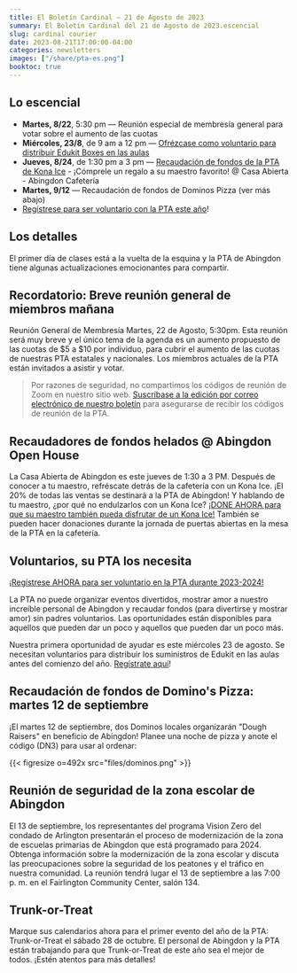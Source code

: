 ```yaml
---
title: El Boletín Cardinal — 21 de Agosto de 2023
summary: El Boletín Cardinal del 21 de Agosto de 2023.escencial
slug: cardinal courier
date: 2023-08-21T17:00:00-04:00
categories: newsletters
images: ["/share/pta-es.png"]
booktoc: true
---
```


## Lo escencial

- **Martes, 8/22**, 5:30 pm — Reunión especial de membresía general para votar sobre el aumento de las cuotas
- **Miércoles, 23/8**, de 9 am a 12 pm — [Ofrézcase como voluntario para distribuir Edukit Boxes en las aulas](https://www.signupgenius.com/go/20F084EA5A622A6FF2-abingdon1)
- **Jueves, 8/24**, de 1:30 pm a 3 pm — [Recaudación de fondos de la PTA de Kona Ice](https://abingdonpta.memberhub.com/store/items/887833) - ¡Cómprele un regalo a su maestro favorito! @ Casa Abierta - Abingdon Cafetería
- **Martes, 9/12** — Recaudación de fondos de Dominos Pizza (ver más abajo)
- [Regístrese para ser voluntario con la PTA este año](https://docs.google.com/forms/u/2/d/e/1FAIpQLSf50HFDkNfDxP5VfE2LzsxKbUPZdmRGQTeNEUhXkU_qLCLWZQ/viewform?usp=sf_link)!

## Los detalles
El primer día de clases está a la vuelta de la esquina y la PTA de Abingdon tiene algunas actualizaciones emocionantes para compartir.

## Recordatorio: Breve reunión general de miembros mañana
Reunión General de Membresía Martes, 22 de Agosto, 5:30pm. Esta reunión será muy breve y el único tema de la agenda es un aumento propuesto de las cuotas de $5 a $10 por individuo, para cubrir el aumento de las cuotas de nuestras PTA estatales y nacionales. Los miembros actuales de la PTA están invitados a asistir y votar.
> Por razones de seguridad, no compartimos los códigos de reunión de Zoom en nuestro sitio web. [Suscríbase a la edición por correo electrónico de nuestro boletín](https://us11.list-manage.com/subscribe?u=e8c2877018f64aa7e1fd2e884&id=b884e2a18e) para asegurarse de recibir los códigos de reunión de la PTA.

## Recaudadores de fondos helados @ Abingdon Open House
La Casa Abierta de Abingdon es este jueves de 1:30 a 3 PM. Después de conocer a tu maestro, refréscate detrás de la cafetería con un Kona Ice. ¡El 20% de todas las ventas se destinará a la PTA de Abingdon! Y hablando de tu maestro, ¿por qué no endulzarlos con un Kona Ice? [¡DONE AHORA para que su maestro también pueda disfrutar de un Kona Ice!](https://abingdonpta.memberhub.com/store/items/887833) También se pueden hacer donaciones durante la jornada de puertas abiertas en la mesa de la PTA en la cafetería.

## Voluntarios, su PTA los necesita
[¡Regístrese AHORA para ser voluntario en la PTA durante 2023-2024!](https://docs.google.com/forms/u/2/d/e/1FAIpQLSf50HFDkNfDxP5VfE2LzsxKbUPZdmRGQTeNEUhXkU_qLCLWZQ/viewform?usp=sf_link)

La PTA no puede organizar eventos divertidos, mostrar amor a nuestro increíble personal de Abingdon y recaudar fondos (para divertirse y mostrar amor) sin padres voluntarios. Las oportunidades están disponibles para aquellos que pueden dar un poco y aquellos que pueden dar un poco más.

Nuestra primera oportunidad de ayudar es este miércoles 23 de agosto. Se necesitan voluntarios para distribuir los suministros de Edukit en las aulas antes del comienzo del año. [Regístrate aquí](https://www.signupgenius.com/go/20F084EA5A622A6FF2-abingdon1)!

## Recaudación de fondos de Domino's Pizza: martes 12 de septiembre
¡El martes 12 de septiembre, dos Dominos locales organizarán "Dough Raisers" en beneficio de Abingdon! Planee una noche de pizza y anote el código (DN3) para usar al ordenar:

{{< figresize o=492x src="files/dominos.png" >}}

## Reunión de seguridad de la zona escolar de Abingdon
El 13 de septiembre, los representantes del programa Vision Zero del condado de Arlington presentarán el proceso de modernización de la zona de escuelas primarias de Abingdon que está programado para 2024. Obtenga información sobre la modernización de la zona escolar y discuta las preocupaciones sobre la seguridad de los peatones y el tráfico en nuestra comunidad. La reunión tendrá lugar el 13 de septiembre a las 7:00 p. m. en el Fairlington Community Center, salón 134.

## Trunk-or-Treat
Marque sus calendarios ahora para el primer evento del año de la PTA: Trunk-or-Treat el sábado 28 de octubre. El personal de Abingdon y la PTA están trabajando para que Trunk-or-Treat de este año sea el mejor de todos. ¡Estén atentos para más detalles!